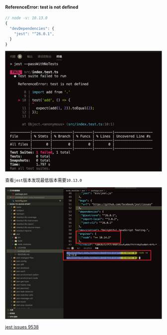 #### ReferenceError: test is not defined

```javascript
// node -v: 10.13.0
{
  "devDependencies": {
    "jest": "^26.0.1",
  }
}
```

![jest-test-is-not-define.png](../images/jest-test-is-not-define.png)

查看`jest`版本发现最低版本需要`10.13.0`

![jest-test-is-not-define-fix.png](../images/jest-test-is-not-define-fix.png)

[jest issues 9538](https://github.com/facebook/jest/issues/9538)
